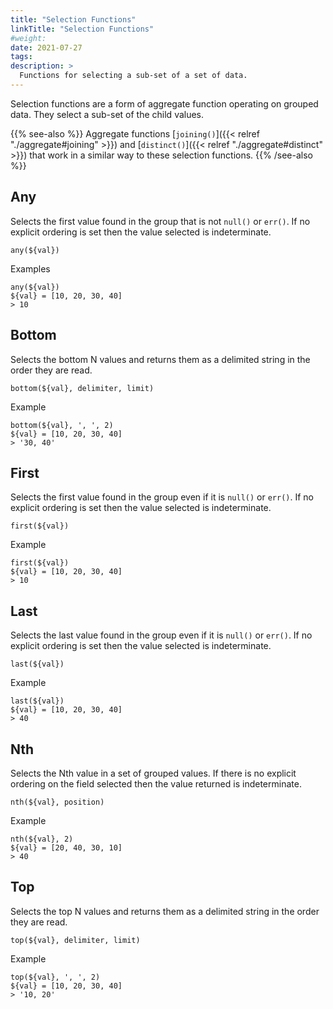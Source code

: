 ```yaml
---
title: "Selection Functions"
linkTitle: "Selection Functions"
#weight:
date: 2021-07-27
tags: 
description: >
  Functions for selecting a sub-set of a set of data.
---
```


Selection functions are a form of aggregate function operating on grouped data.
They select a sub-set of the child values.

{{% see-also %}}
Aggregate functions [`joining()`]({{< relref "./aggregate#joining" >}}) and [`distinct()`]({{< relref "./aggregate#distinct" >}}) that work in a similar way to these selection functions.
{{% /see-also %}}


## Any

Selects the first value found in the group that is not `null()` or `err()`.
If no explicit ordering is set then the value selected is indeterminate.

```clike
any(${val})
```

Examples

```clike
any(${val})
${val} = [10, 20, 30, 40]
> 10
```


## Bottom

Selects the bottom N values and returns them as a delimited string in the order they are read.

```clike
bottom(${val}, delimiter, limit)
```

Example

```clike
bottom(${val}, ', ', 2)
${val} = [10, 20, 30, 40]
> '30, 40'
```


## First

Selects the first value found in the group even if it is `null()` or `err()`.
If no explicit ordering is set then the value selected is indeterminate.

```clike
first(${val})
```

Example

```clike
first(${val})
${val} = [10, 20, 30, 40]
> 10
```


## Last

Selects the last value found in the group even if it is `null()` or `err()`.
If no explicit ordering is set then the value selected is indeterminate.

```clike
last(${val})
```

Example

```clike
last(${val})
${val} = [10, 20, 30, 40]
> 40
```


## Nth

Selects the Nth value in a set of grouped values.
If there is no explicit ordering on the field selected then the value returned is indeterminate.

```clike
nth(${val}, position)
```

Example

```clike
nth(${val}, 2)
${val} = [20, 40, 30, 10]
> 40
```


## Top

Selects the top N values and returns them as a delimited string in the order they are read.

```clike
top(${val}, delimiter, limit)
```

Example

```clike
top(${val}, ', ', 2)
${val} = [10, 20, 30, 40]
> '10, 20'
```

